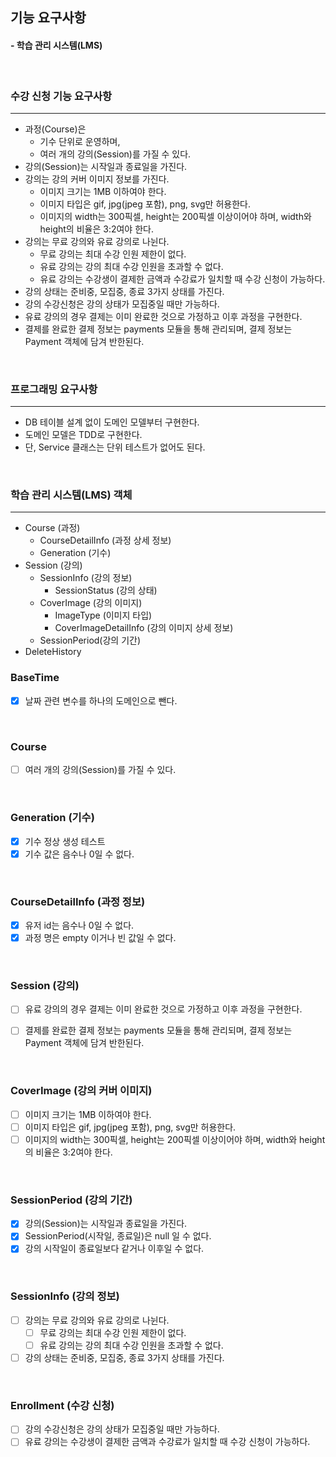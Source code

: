 ## 기능 요구사항
#### - 학습 관리 시스템(LMS)
<br />

### 수강 신청 기능 요구사항
<hr />

- 과정(Course)은 
  - 기수 단위로 운영하며, 
  - 여러 개의 강의(Session)를 가질 수 있다.
- 강의(Session)는 시작일과 종료일을 가진다.
- 강의는 강의 커버 이미지 정보를 가진다.
  - 이미지 크기는 1MB 이하여야 한다.
  - 이미지 타입은 gif, jpg(jpeg 포함), png, svg만 허용한다.
  - 이미지의 width는 300픽셀, height는 200픽셀 이상이어야 하며, width와 height의 비율은 3:2여야 한다.
- 강의는 무료 강의와 유료 강의로 나뉜다.
  - 무료 강의는 최대 수강 인원 제한이 없다.
  - 유료 강의는 강의 최대 수강 인원을 초과할 수 없다.
  - 유료 강의는 수강생이 결제한 금액과 수강료가 일치할 때 수강 신청이 가능하다.
- 강의 상태는 준비중, 모집중, 종료 3가지 상태를 가진다. 
- 강의 수강신청은 강의 상태가 모집중일 때만 가능하다. 
- 유료 강의의 경우 결제는 이미 완료한 것으로 가정하고 이후 과정을 구현한다. 
- 결제를 완료한 결제 정보는 payments 모듈을 통해 관리되며, 결제 정보는 Payment 객체에 담겨 반한된다.

<br />

### 프로그래밍 요구사항
<hr />

- DB 테이블 설계 없이 도메인 모델부터 구현한다.
- 도메인 모델은 TDD로 구현한다.
- 단, Service 클래스는 단위 테스트가 없어도 된다.

<br />


### 학습 관리 시스템(LMS) 객체
<hr />

- Course (과정)
  - CourseDetailInfo (과정 상세 정보)
  - Generation (기수)
- Session (강의)
  - SessionInfo (강의 정보)
    - SessionStatus (강의 상태)
  - CoverImage (강의 이미지)
    - ImageType (이미지 타입)
    - CoverImageDetailInfo (강의 이미지 상세 정보)
  - SessionPeriod(강의 기간)
- DeleteHistory

### BaseTime
- [X] 날짜 관련 변수를 하나의 도메인으로 뺀다.

<br />

### Course
- [ ] 여러 개의 강의(Session)를 가질 수 있다.

<br />

### Generation (기수)
- [X] 기수 정상 생성 테스트
- [X] 기수 값은 음수나 0일 수 없다.

<br />

### CourseDetailInfo (과정 정보)
- [X] 유저 id는 음수나 0일 수 없다.
- [X] 과정 명은 empty 이거나 빈 값일 수 없다.

<br />

### Session (강의)
- [ ] 유료 강의의 경우 결제는 이미 완료한 것으로 가정하고 이후 과정을 구현한다.
- [ ] 결제를 완료한 결제 정보는 payments 모듈을 통해 관리되며, 결제 정보는 Payment 객체에 담겨 반한된다.


<br />

### CoverImage (강의 커버 이미지)
- [ ] 이미지 크기는 1MB 이하여야 한다.
- [ ] 이미지 타입은 gif, jpg(jpeg 포함), png, svg만 허용한다.
- [ ] 이미지의 width는 300픽셀, height는 200픽셀 이상이어야 하며, width와 height의 비율은 3:2여야 한다.

<br />

### SessionPeriod (강의 기간)
- [X] 강의(Session)는 시작일과 종료일을 가진다.
- [X] SessionPeriod(시작일, 종료일)은 null 일 수 없다.
- [X] 강의 시작일이 종료일보다 같거나 이후일 수 없다.

<br />

### SessionInfo (강의 정보)
- [ ] 강의는 무료 강의와 유료 강의로 나뉜다.
  - [ ] 무료 강의는 최대 수강 인원 제한이 없다.
  - [ ] 유료 강의는 강의 최대 수강 인원을 초과할 수 없다.
- [ ] 강의 상태는 준비중, 모집중, 종료 3가지 상태를 가진다.

<br />

### Enrollment (수강 신청)
- [ ] 강의 수강신청은 강의 상태가 모집중일 때만 가능하다.
- [ ] 유료 강의는 수강생이 결제한 금액과 수강료가 일치할 때 수강 신청이 가능하다.
